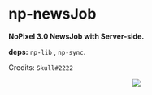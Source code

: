 # np-newsJob

**NoPixel 3.0 NewsJob with Server-side.**

**deps:** `np-lib` , `np-sync`.

Credits: `Skull#2222`
<p align="center">
  <img alig src="https://cdn.discordapp.com/attachments/867765638746996756/879582594004566087/163642912_2563321800643800_1503624065669069625_n.jpg"/>
</p>
